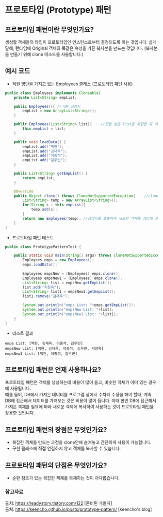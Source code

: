 # 프로토타입 (Prototype) 패턴

## 프로토타입 패턴이란 무엇인가요?
생성할 객체들의 타입이 프로토타입인 인스턴스로부터 결정되도록 하는 것입니다.
쉽게 말해, 런타임에 Original 객체와 똑같은 속성을 가진 복사본을 만드는 것입니다.
(복사본을 만들기 위해 clone 메소드를 사용합니다.) 

## 예시 코드
- 직원 명단을 가지고 있는 Employees 클래스 (프로토타입 패턴 사용)
```java
public class Employees implements Cloneable{
    private List<String> empList;

    public Employees(){ //기본 생성자
        empList = new ArrayList<String>();
    }

    public Employees(List<String> list){    //전달 받은 list를 저장한 뒤 객체 생성
        this.empList = list;
    }

    public void loadData() {
        empList.add("백현");
        empList.add("김재욱");
        empList.add("이종석");
        empList.add("김우빈");
    }

    public List<String> getEmpList() {
        return empList;
    }

    @Override
    public Object clone() throws CloneNotSupportedException{    //clone메소드를 재정의해줌
        List<String> temp = new ArrayList<String>();
        for(String s : this.empList){
            temp.add(s);
        }
        return new Employees(temp); //생성자를 호출하여 새로운 객체를 생성해 준 뒤 반환
    }
}
```
- 프로토타입 패턴 테스트
```java
public class PrototypePatternTest {

    public static void main(String[] args) throws CloneNotSupportedException {
        Employees emps = new Employees();
        emps.loadData();
        
        Employees empsNew = (Employees) emps.clone();
        Employees empsNew1 = (Employees) emps.clone();
        List<String> list = empsNew.getEmpList();
        list.add("지창욱");
        List<String> list1 = empsNew1.getEmpList();
        list1.remove("김재욱");

        System.out.println("emps List: "+emps.getEmpList());
        System.out.println("empsNew List: "+list);
        System.out.println("empsNew1 List: "+list1);
    }
}
```
- 테스트 결과
```
emps List: [백현, 김재욱, 이종석, 김우빈]
empsNew List: [백현, 김재욱, 이종석, 김우빈, 지창욱]
empsNew1 List: [백현, 이종석, 김우빈]

```

## 프로토타입 패턴은 언제 사용하나요?
프로토타입 패턴은 객체를 생성하는데 비용이 많이 들고, 비슷한 객체가 이미 있는 경우에 사용됩니다.  
예를 들어, DB에서 가져온 데이터를 프로그램 상에서 수차례 수정을 해야 할때, 계속 DB에 접근해서 데이터를 가져오는 것은 비용이 많이 듭니다.
이때 한번 DB에 접근해서 가져온 객체를 필요에 따라 새로운 객체에 복사하여 사용하는 것이 프로토타입 패턴을 활용한 것입니다.

## 프로토타입 패턴의 장점은 무엇인가요?
- 복잡한 객체를 만드는 과정을 clone안에 숨겨놓고 간단하게 사용이 가능합니다.
- 구현 클래스에 직접 연결하지 않고 객체를 복사할 수 있습니다.

## 프로토타입 패턴의 단점은 무엇인가요?
- 순환 참조가 있는 복잡한 객체를 복제하는 것이 까다롭습니다.

### 참고자료
출처: https://readystory.tistory.com/122 [준비된 개발자]  
출처: https://keencho.github.io/posts/prototype-pattern/ [keencho's blog]  